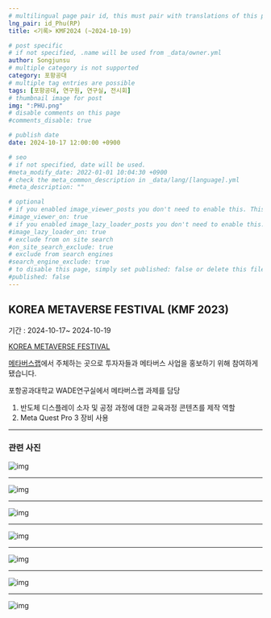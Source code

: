 ```yaml
---
# multilingual page pair id, this must pair with translations of this page. (This name must be unique)
lng_pair: id_Phu(RP)
title: <기록> KMF2024 (~2024-10-19)

# post specific
# if not specified, .name will be used from _data/owner.yml
author: Songjunsu
# multiple category is not supported
category: 포항공대
# multiple tag entries are possible
tags: [포항공대, 연구원, 연구실, 전시회]
# thumbnail image for post
img: ":PHU.png"
# disable comments on this page
#comments_disable: true

# publish date
date: 2024-10-17 12:00:00 +0900

# seo
# if not specified, date will be used.
#meta_modify_date: 2022-01-01 10:04:30 +0900
# check the meta_common_description in _data/lang/[language].yml
#meta_description: ""

# optional
# if you enabled image_viewer_posts you don't need to enable this. This is only if image_viewer_posts = false
#image_viewer_on: true
# if you enabled image_lazy_loader_posts you don't need to enable this. This is only if image_lazy_loader_posts = false
#image_lazy_loader_on: true
# exclude from on site search
#on_site_search_exclude: true
# exclude from search engines
#search_engine_exclude: true
# to disable this page, simply set published: false or delete this file
#published: false
---
```

<!-- outline-start -->
## KOREA METAVERSE FESTIVAL (KMF 2023)

기간 : 2024-10-17~ 2024-10-19

[KOREA METAVERSE FESTIVAL](https://kmfexpo.com/)

[메타버스랩](https://www.meta-lab.or.kr/lab12)에서 주체하는 곳으로 투자자들과 메타버스 사업을 홍보하기 위해 참여하게 됐습니다.

포항공과대학교 WADE연구실에서 메타버스랩 과제를 담당
1. 반도체 디스플레이 소자 및 공정 과정에 대한 교육과정 콘텐츠를 제작 역할
2. Meta Quest Pro 3 장비 사용

***

### 관련 사진

![img](:KMF24-0.jpg)

***
![img](:KMF24-1.jpeg)

***
![img](:KMF24-2.jpeg)

***
![img](:KMF24-3.jpeg)

***
![img](:KMF24-4.jpeg)

***
![img](:KMF24-5.jpeg)

***
![img](:KMF24-6.jpeg)
